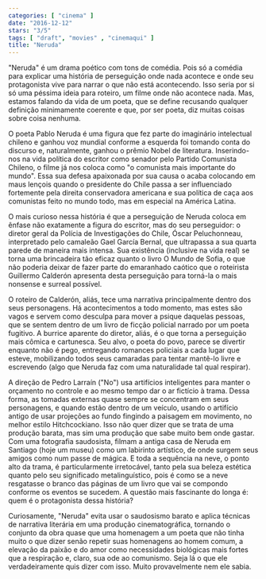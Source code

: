 ```yaml
---
categories: [ "cinema" ]
date: "2016-12-12"
stars: "3/5"
tags: [ "draft", "movies" , "cinemaqui" ]
title: "Neruda"
---
```

"Neruda" é um drama poético com tons de comédia. Pois só a comédia
para explicar uma história de perseguição onde nada acontece e onde
seu protagonista vive para narrar o que não está acontecendo. Isso
seria por si só uma péssima ideia para roteiro, um filme onde não
acontece nada. Mas, estamos falando da vida de um poeta, que se define
recusando qualquer definição minimamente coerente e que, por ser poeta,
diz muitas coisas sobre coisa nenhuma.

O poeta Pablo Neruda é uma figura que fez parte do imaginário
intelectual chileno e ganhou voz mundial conforme a esquerda foi
tomando conta do discurso e, naturalmente, ganhou o prêmio Nobel de
literatura. Inserindo-nos na vida política do escritor como senador
pelo Partido Comunista Chileno, o filme já nos coloca como "o comunista
mais importante do mundo". Essa sua defesa apaixonada por sua causa o
acaba colocando em maus lençois quando o presidente do Chile passa a
ser influenciado fortemente pela direita conservadora americana e sua
política de caça aos comunistas feito no mundo todo, mas em especial
na América Latina.

O mais curioso nessa história é que a perseguição de Neruda
coloca em ênfase não exatamente a figura do escritor, mas do seu
perseguidor: o diretor geral da Polícia de Investigações do Chile,
Óscar Peluchonneau, interpretado pelo camaleão Gael García Bernal, que
ultrapassa a sua quarta parede de maneira mais intensa. Sua existência
(inclusive na vida real) se torna uma brincadeira tão eficaz quanto
o livro O Mundo de Sofia, o que não poderia deixar de fazer parte do
emaranhado caótico que o roteirista Guillermo Calderón apresenta desta
perseguição para torná-la o mais nonsense e surreal possível.

O roteiro de Calderón, aliás, tece uma narrativa principalmente dentro
dos seus personagens. Há acontecimentos a todo momento, mas estes são
vagos e servem como desculpa para mover a psique daquelas pessoas,
que se sentem dentro de um livro de ficção policial narrado por um
poeta fugitivo. A burrice aparente do diretor, aliás, é o que torna
a perseguição mais cômica e cartunesca. Seu alvo, o poeta do povo,
parece se divertir enquanto não é pego, entregando romances policiais
a cada lugar que esteve, mobilizando todos seus camaradas para tentar
mantê-lo livre e escrevendo (algo que Neruda faz com uma naturalidade
tal qual respirar).

A direção de Pedro Larraín ("No") usa artifícios inteligentes para
manter o orçamento no controle e ao mesmo tempo dar o ar fictício à
trama. Dessa forma, as tomadas externas quase sempre se concentram em seus
personagens, e quando estão dentro de um veículo, usando o artifício
antigo de usar projeções ao fundo fingindo a paisagem em movimento,
no melhor estilo Hitchcockiano. Isso não quer dizer que se trata de
uma produção barata, mas sim uma produção que sabe muito bem onde
gastar. Com uma fotografia saudosista, filmam a antiga casa de Neruda em
Santiago (hoje um museu) como um labirinto artístico, de onde surgem
seus amigos como num passe de mágica. E toda a sequência na neve,
o ponto alto da trama, é particularmente irretocável, tanto pela sua
beleza estética quanto pelo seu significado metalinguístico, pois é
como se a neve resgatasse o branco das páginas de um livro que vai se
compondo conforme os eventos se sucedem. A questão mais fascinante do
longa é: quem é o protagonista dessa história?

Curiosamente, "Neruda" evita usar o saudosismo barato e aplica técnicas
de narrativa literária em uma produção cinematográfica, tornando o
conjunto da obra quase que uma homenagem a um poeta que não tinha muito
o que dizer senão repetir suas homenagens ao homem comum, a elevação
da paixão e do amor como necessidades biológicas mais fortes que
a respiração e, claro, sua ode ao comunismo. Seja lá o que ele
verdadeiramente quis dizer com isso. Muito provavelmente nem ele sabia.
